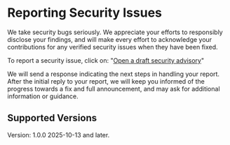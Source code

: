 # Reporting Security Issues

We take security bugs seriously.  We appreciate your efforts to responsibly
disclose your findings, and will make every effort to acknowledge your
contributions for any verified security issues when they have been fixed.

To report a security issue, click on: "[Open a draft security advisory](https://github.com/lcn2/cpath/security/advisories/new)"

We will send a response indicating the next steps in handling your
report. After the initial reply to your report, we will keep you informed
of the progress towards a fix and full announcement, and may ask for
additional information or guidance.


## Supported Versions

Version: 1.0.0 2025-10-13 and later.
